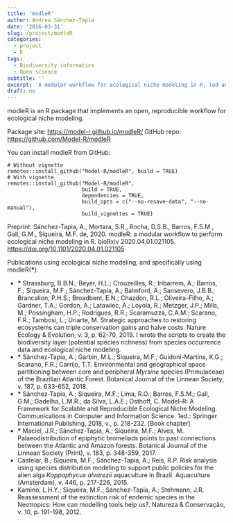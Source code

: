 ```yaml
---
title: 'modleR'
author: Andrea Sánchez-Tapia
date: '2016-03-31'
slug: /project/modleR
categories:
  - project
  - R
tags:
  - Biodiversity informatics
  - Open science
subtitle: ''
excerpt: 'A modular workflow for ecological niche modeling in R, led and maintained by me'
draft: no
---
```


modleR is an R package that implements an open, reproducible workflow for ecological niche modeling. 

Package site: https://model-r.github.io/modleR/
GitHub repo: https://github.com/Model-R/modleR

You can install modleR from GitHub: 

```
# Without vignette
remotes::install_github("Model-R/modleR", build = TRUE)
# With vignette
remotes::install_github("Model-R/modleR",
                        build = TRUE,
                        dependencies = TRUE,
                        build_opts = c("--no-resave-data", "--no-manual"),
                        build_vignettes = TRUE)
````

Preprint: Sánchez-Tapia, A., Mortara, S.R., Rocha, D.S.B., Barros, F.S.M., Gall, G.M., Siqueira, M.F. de, 2020. modleR: a modular workflow to perform ecological niche modeling in R. bioRxiv 2020.04.01.021105. https://doi.org/10.1101/2020.04.01.021105

Publications using ecological niche modeling, and specifically using modleR(__*__):

+ __*__ Strassburg, B.B.N.; Beyer, H.L.; Crouzeilles, R.; Iribarrem, A.; Barros, F.; Siqueira, M.F.; Sánchez-Tapia, A.; Balmford, A.; Sansevero, J.B.B.; Brancalion, P.H.S.; Broadbent, E.N.; Chazdon, R.L.; Oliveira-Filho, A.; Gardner, T.A.; Gordon, A.; Latawiec, A.; Loyola, R.; Metzger, J.P.; Mills, M.; Possingham, H.P.; Rodrigues, R.R.; Scaramuzza, C.A.M.; Scarano, F.R.; Tambosi, L.; Uriarte, M. Strategic approaches to restoring ecosystems can triple conservation gains and halve costs. Nature Ecology & Evolution, v. 3, p. 62-70, 2019. I wrote the scripts to create the biodiversity layer (potential species richness) from species occurrence data and ecological niche modeling.
+ __*__ Sánchez-Tapia, A.; Garbin, M.L.; Siqueira, M.F.; Guidoni-Martins, K.G.; Scarano, F.R.; Carrijo, T.T. Environmental and geographical space partitioning between core and peripheral _Myrsine_ species (Primulaceae) of the Brazilian Atlantic Forest. Botanical Journal of the Linnean Society, v. 187, p. 633-652, 2018.
+ __*__ Sánchez-Tapia, A.; Siqueira, M.F.; Lima, R.O.; Barros, F.S.M.; Gall, G.M.; Gadelha, L.M.R.; da Silva, L.A.E.; Osthoff, C. Model-R: A Framework for Scalable and Reproducible Ecological Niche Modeling. Communications in Computer and Information Science. 1ed.: Springer International Publishing, 2018, v., p. 218-232. [Book chapter]
+ __*__ Maciel, J.R.; Sánchez-Tapia, A.; Siqueira, M.F.; Alves, M. Palaeodistribution of epiphytic bromeliads points to past connections between the Atlantic and Amazon forests. Botanical Journal of the Linnean Society (Print), v. 183, p. 348-359, 2017.
+ Castelar, B.; Siqueira, M.F.; Sánchez-Tapia, A.; Reis, R.P. Risk analysis using species distribution modeling to support public policies for the alien alga _Kappaphycus alvarezii_ aquaculture in Brazil. Aquaculture (Amsterdam), v. 446, p. 217-226, 2015.
+ Kamino, L.H.Y.; Siqueira, M.F.; Sánchez-Tapia, A.; Stehmann, J.R. Reassessment of the extinction risk of endemic species in the Neotropics: How can modelling tools help us?. Natureza & Conservação, v. 10, p. 191-198, 2012.
